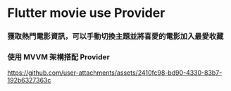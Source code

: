 # Flutter movie use Provider
### 獲取熱門電影資訊，可以手動切換主題並將喜愛的電影加入最愛收藏
### 使用 MVVM 架構搭配 Provider 
https://github.com/user-attachments/assets/2410fc98-bd90-4330-83b7-192b6327363c



